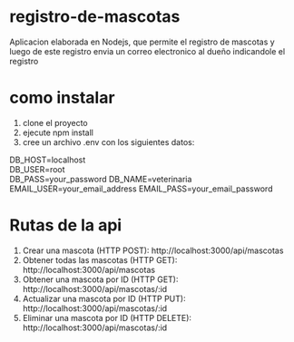 # registro-de-mascotas

Aplicacion elaborada en Nodejs, que permite el registro de mascotas y luego de este registro envia un correo electronico al dueño indicandole el registro

# como instalar 
1. clone el proyecto 
2. ejecute npm install
3. cree un archivo .env con los siguientes datos:  

DB_HOST=localhost <br>
DB_USER=root <br>
DB_PASS=your_password
DB_NAME=veterinaria
EMAIL_USER=your_email_address
EMAIL_PASS=your_email_password
    
# Rutas de la api
1. Crear una mascota (HTTP POST):
http://localhost:3000/api/mascotas
2. Obtener todas las mascotas (HTTP GET):
http://localhost:3000/api/mascotas
3. Obtener una mascota por ID (HTTP GET):
http://localhost:3000/api/mascotas/:id
4. Actualizar una mascota por ID (HTTP PUT):
http://localhost:3000/api/mascotas/:id
5. Eliminar una mascota por ID (HTTP DELETE):
http://localhost:3000/api/mascotas/:id
